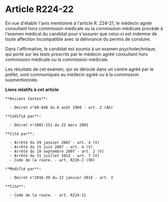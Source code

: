 # Article R224-22

En vue d'établir l'avis mentionné à l'article R. 224-21, le médecin agréé consultant hors commission médicale ou la
commission médicale procède à l'examen médical du candidat pour s'assurer que celui-ci est indemne de toute affection
incompatible avec la délivrance du permis de conduire. 

Dans l'affirmative, le candidat est soumis à un examen psychotechnique, qui porte sur les tests prescrits par le médecin
agréé consultant hors commission médicale ou la commission médicale. 

Les résultats de cet examen, qui se déroule dans un centre agréé par le préfet, sont communiqués au médecin agréé ou à la
commission susmentionnée.

**Liens relatifs à cet article**

	**Anciens textes**:

	  - Décret n°60-848 du 6 août 1960 - art. 2 (Ab)

	**Codifié par**:

	  - Décret n°2001-251 du 22 mars 2001

	**Cité par**:

	  - Arrêté du 29 janvier 2007 - art. 4 (V)
	  - Arrêté du 15 juin 2007 - art. 4 (V)
	  - Arrêté du 10 septembre 2007 - art. 2 (V)
	  - Arrêté du 31 juillet 2012 - art. 7 (V)
	  - Code de la route. - art. R226-2 (VD)

	**Modifié par**:

	  - Décret n°2016-39 du 22 janvier 2016 - art. 3

	**Cite**:

	  - Code de la route. - art. R224-21

